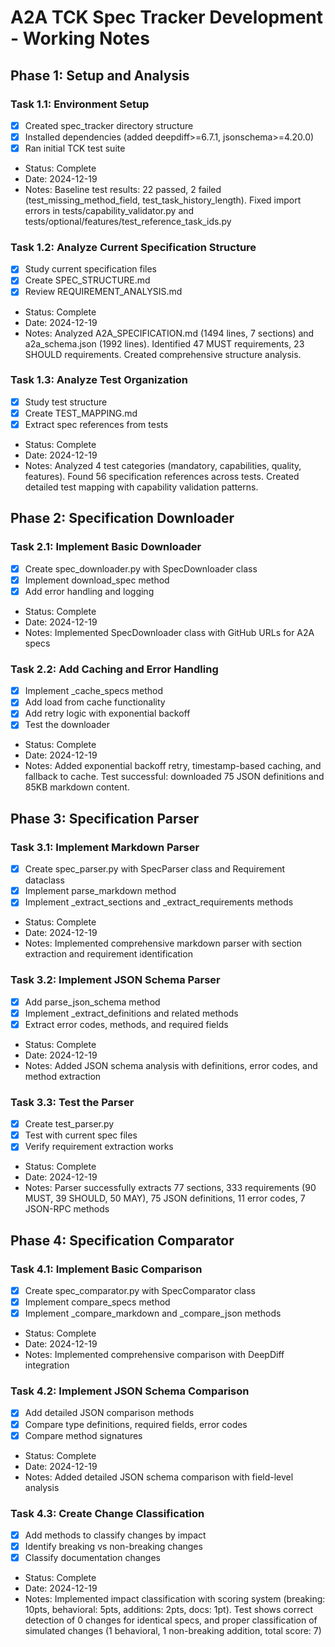# A2A TCK Spec Tracker Development - Working Notes

## Phase 1: Setup and Analysis
### Task 1.1: Environment Setup
- [x] Created spec_tracker directory structure
- [x] Installed dependencies (added deepdiff>=6.7.1, jsonschema>=4.20.0)  
- [x] Ran initial TCK test suite
- Status: Complete
- Date: 2024-12-19
- Notes: Baseline test results: 22 passed, 2 failed (test_missing_method_field, test_task_history_length). Fixed import errors in tests/capability_validator.py and tests/optional/features/test_reference_task_ids.py

### Task 1.2: Analyze Current Specification Structure
- [x] Study current specification files
- [x] Create SPEC_STRUCTURE.md
- [x] Review REQUIREMENT_ANALYSIS.md
- Status: Complete
- Date: 2024-12-19
- Notes: Analyzed A2A_SPECIFICATION.md (1494 lines, 7 sections) and a2a_schema.json (1992 lines). Identified 47 MUST requirements, 23 SHOULD requirements. Created comprehensive structure analysis.

### Task 1.3: Analyze Test Organization
- [x] Study test structure
- [x] Create TEST_MAPPING.md
- [x] Extract spec references from tests
- Status: Complete
- Date: 2024-12-19
- Notes: Analyzed 4 test categories (mandatory, capabilities, quality, features). Found 56 specification references across tests. Created detailed test mapping with capability validation patterns.

## Phase 2: Specification Downloader
### Task 2.1: Implement Basic Downloader
- [x] Create spec_downloader.py with SpecDownloader class
- [x] Implement download_spec method
- [x] Add error handling and logging
- Status: Complete
- Date: 2024-12-19
- Notes: Implemented SpecDownloader class with GitHub URLs for A2A specs

### Task 2.2: Add Caching and Error Handling  
- [x] Implement _cache_specs method
- [x] Add load from cache functionality
- [x] Add retry logic with exponential backoff
- [x] Test the downloader
- Status: Complete
- Date: 2024-12-19
- Notes: Added exponential backoff retry, timestamp-based caching, and fallback to cache. Test successful: downloaded 75 JSON definitions and 85KB markdown content.

## Phase 3: Specification Parser
### Task 3.1: Implement Markdown Parser
- [x] Create spec_parser.py with SpecParser class and Requirement dataclass
- [x] Implement parse_markdown method
- [x] Implement _extract_sections and _extract_requirements methods
- Status: Complete
- Date: 2024-12-19
- Notes: Implemented comprehensive markdown parser with section extraction and requirement identification

### Task 3.2: Implement JSON Schema Parser
- [x] Add parse_json_schema method
- [x] Implement _extract_definitions and related methods
- [x] Extract error codes, methods, and required fields
- Status: Complete
- Date: 2024-12-19
- Notes: Added JSON schema analysis with definitions, error codes, and method extraction

### Task 3.3: Test the Parser
- [x] Create test_parser.py
- [x] Test with current spec files
- [x] Verify requirement extraction works
- Status: Complete
- Date: 2024-12-19
- Notes: Parser successfully extracts 77 sections, 333 requirements (90 MUST, 39 SHOULD, 50 MAY), 75 JSON definitions, 11 error codes, 7 JSON-RPC methods

## Phase 4: Specification Comparator
### Task 4.1: Implement Basic Comparison
- [x] Create spec_comparator.py with SpecComparator class
- [x] Implement compare_specs method
- [x] Implement _compare_markdown and _compare_json methods
- Status: Complete
- Date: 2024-12-19
- Notes: Implemented comprehensive comparison with DeepDiff integration

### Task 4.2: Implement JSON Schema Comparison
- [x] Add detailed JSON comparison methods
- [x] Compare type definitions, required fields, error codes
- [x] Compare method signatures
- Status: Complete
- Date: 2024-12-19
- Notes: Added detailed JSON schema comparison with field-level analysis

### Task 4.3: Create Change Classification
- [x] Add methods to classify changes by impact
- [x] Identify breaking vs non-breaking changes
- [x] Classify documentation changes
- Status: Complete
- Date: 2024-12-19
- Notes: Implemented impact classification with scoring system (breaking: 10pts, behavioral: 5pts, additions: 2pts, docs: 1pt). Test shows correct detection of 0 changes for identical specs, and proper classification of simulated changes (1 behavioral, 1 non-breaking addition, total score: 7) 